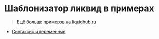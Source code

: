 # Шаблонизатор ликвид в примерах

> [Ещё больше примеров на liquidhub.ru ](http://liquidhub.ru/collection/shpargalka-liquid)

* [Синтаксис и переменные](https://github.com/liquid-hub/insales-liquid-examples/blob/master/stage0.md)
